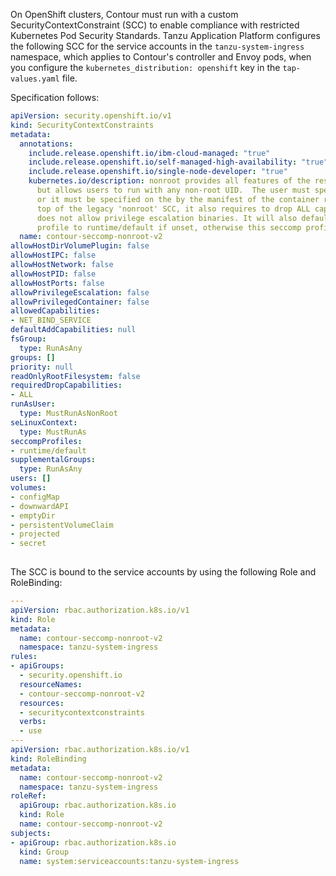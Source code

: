 On OpenShift clusters, Contour must run with a custom SecurityContextConstraint (SCC) to enable compliance with
restricted Kubernetes Pod Security Standards. Tanzu Application Platform configures the following SCC for the service 
accounts in the `tanzu-system-ingress` namespace, which applies to Contour's controller and Envoy pods, 
when you configure the `kubernetes_distribution: openshift` key in the `tap-values.yaml` file.

Specification follows:

```yaml
apiVersion: security.openshift.io/v1
kind: SecurityContextConstraints
metadata:
  annotations:
    include.release.openshift.io/ibm-cloud-managed: "true"
    include.release.openshift.io/self-managed-high-availability: "true"
    include.release.openshift.io/single-node-developer: "true"
    kubernetes.io/description: nonroot provides all features of the restricted SCC
      but allows users to run with any non-root UID.  The user must specify the UID
      or it must be specified on the by the manifest of the container runtime. On
      top of the legacy 'nonroot' SCC, it also requires to drop ALL capabilities and
      does not allow privilege escalation binaries. It will also default the seccomp
      profile to runtime/default if unset, otherwise this seccomp profile is required.
  name: contour-seccomp-nonroot-v2
allowHostDirVolumePlugin: false
allowHostIPC: false
allowHostNetwork: false
allowHostPID: false
allowHostPorts: false
allowPrivilegeEscalation: false
allowPrivilegedContainer: false
allowedCapabilities:
- NET_BIND_SERVICE
defaultAddCapabilities: null
fsGroup:
  type: RunAsAny
groups: []
priority: null
readOnlyRootFilesystem: false
requiredDropCapabilities:
- ALL
runAsUser:
  type: MustRunAsNonRoot
seLinuxContext:
  type: MustRunAs
seccompProfiles:
- runtime/default
supplementalGroups:
  type: RunAsAny
users: []
volumes:
- configMap
- downwardAPI
- emptyDir
- persistentVolumeClaim
- projected
- secret
 
```

The SCC is bound to the service accounts by using the following Role and RoleBinding:

```yaml
---
apiVersion: rbac.authorization.k8s.io/v1
kind: Role
metadata:
  name: contour-seccomp-nonroot-v2
  namespace: tanzu-system-ingress
rules:
- apiGroups:
  - security.openshift.io
  resourceNames:
  - contour-seccomp-nonroot-v2
  resources:
  - securitycontextconstraints
  verbs:
  - use
---
apiVersion: rbac.authorization.k8s.io/v1
kind: RoleBinding
metadata:
  name: contour-seccomp-nonroot-v2
  namespace: tanzu-system-ingress
roleRef:
  apiGroup: rbac.authorization.k8s.io
  kind: Role
  name: contour-seccomp-nonroot-v2
subjects:
- apiGroup: rbac.authorization.k8s.io
  kind: Group
  name: system:serviceaccounts:tanzu-system-ingress
```
